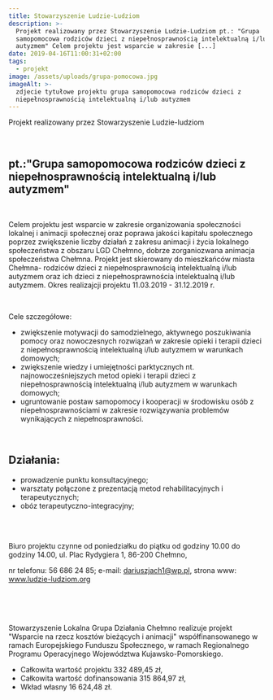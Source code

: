 ```yaml
---
title: Stowarzyszenie Ludzie-Ludziom
description: >-
  Projekt realizowany przez Stowarzyszenie Ludzie-Ludziom pt.: "Grupa
  samopomocowa rodziców dzieci z niepełnosprawnością intelektualną i/lub
  autyzmem" Celem projektu jest wsparcie w zakresie [...]
date: 2019-04-16T11:00:31+02:00
tags:
  - projekt
image: /assets/uploads/grupa-pomocowa.jpg
imageAlt: >-
  zdjecie tytułowe projektu grupa samopomocowa rodziców dzieci z
  niepełnosprawnością intelektualną i/lub autyzmem
---
```

Projekt realizowany przez Stowarzyszenie Ludzie-ludziom

<br>

## pt.:"Grupa samopomocowa rodziców dzieci z niepełnosprawnością intelektualną i/lub autyzmem"

<br>

Celem projektu jest wsparcie w zakresie organizowania społeczności lokalnej i animacji społecznej oraz poprawa jakości kapitału społecznego poprzez zwiększenie liczby działań z zakresu animacji i życia lokalnego społeczeństwa z obszaru LGD Chełmno, dobrze zorganiozwana animacja społeczeństwa Chełmna. Projekt jest skierowany do mieszkańców miasta Chełmna- rodziców dzieci z niepełnosprawnością intelektualną i/lub autyzmem oraz ich dzieci z niepełnosprawnościa intelektualną i/lub autyzmem. Okres realizajcji projektu 11.03.2019 - 31.12.2019 r.

<br>

Cele szczegółowe:

* zwiększenie motywacji do samodzielnego, aktywnego poszukiwania pomocy oraz nowoczesnych rozwiązań w zakresie opieki i terapii dzieci z niepełnosprawnością intelektualną i/lub autyzmem w warunkach domowych;
* zwiększenie wiedzy i umiejętności parktycznych nt. najnowocześniejszych metod opieki i terapii dzieci z niepełnosprawnością intelektualną i/lub autyzmem w warunkach domowych;
* ugruntowanie postaw samopomocy i kooperacji w środowisku osób z niepełnosprawnościami w zakresie rozwiązywania problemów wynikających z niepełnosprawności.

<br>

## Działania:

* prowadzenie punktu konsultacyjnego;
* warsztaty połączone z prezentacją metod rehabilitacyjnych i terapeutycznych;
* obóz terapeutyczno-integracyjny;

<br>

<br>

Biuro projektu czynne od poniedziałku do piątku od godziny 10.00 do godziny 14.00, ul. Plac Rydygiera 1, 86-200 Chełmno,

nr telefonu: 56 686 24 85; e-mail: dariuszjach1@wp.pl, strona www: www.ludzie-ludziom.org

<br>

<br>

<br>

Stowarzyszenie Lokalna Grupa Działania Chełmno realizuje projekt "Wsparcie na rzecz kosztów bieżących i animacji" współfinansowanego w ramach Europejskiego Funduszu Społecznego, w ramach Regionalnego Programu Operacyjnego Województwa Kujawsko-Pomorskiego.

* Całkowita wartość projektu 332 489,45 zł,
* Całkowita wartość dofinansowania 315 864,97 zł,
* Wkład własny 16 624,48 zł.
